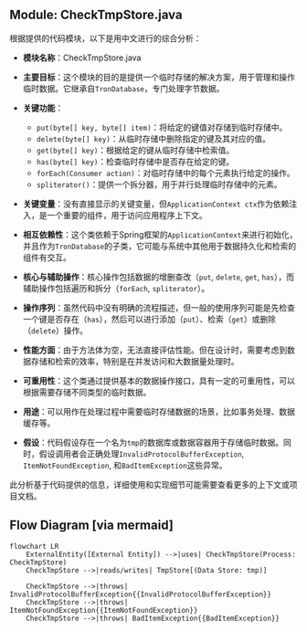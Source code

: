 ## Module: CheckTmpStore.java
根据提供的代码模块，以下是用中文进行的综合分析：

- **模块名称**：CheckTmpStore.java

- **主要目标**：这个模块的目的是提供一个临时存储的解决方案，用于管理和操作临时数据。它继承自`TronDatabase`，专门处理字节数据。

- **关键功能**：
  - `put(byte[] key, byte[] item)`：将给定的键值对存储到临时存储中。
  - `delete(byte[] key)`：从临时存储中删除指定的键及其对应的值。
  - `get(byte[] key)`：根据给定的键从临时存储中检索值。
  - `has(byte[] key)`：检查临时存储中是否存在给定的键。
  - `forEach(Consumer action)`：对临时存储中的每个元素执行给定的操作。
  - `spliterator()`：提供一个拆分器，用于并行处理临时存储中的元素。

- **关键变量**：没有直接显示的关键变量，但`ApplicationContext ctx`作为依赖注入，是一个重要的组件，用于访问应用程序上下文。

- **相互依赖性**：这个类依赖于Spring框架的`ApplicationContext`来进行初始化，并且作为`TronDatabase`的子类，它可能与系统中其他用于数据持久化和检索的组件有交互。

- **核心与辅助操作**：核心操作包括数据的增删查改（`put`, `delete`, `get`, `has`），而辅助操作包括遍历和拆分（`forEach`, `spliterator`）。

- **操作序列**：虽然代码中没有明确的流程描述，但一般的使用序列可能是先检查一个键是否存在（`has`），然后可以进行添加（`put`）、检索（`get`）或删除（`delete`）操作。

- **性能方面**：由于方法体为空，无法直接评估性能。但在设计时，需要考虑到数据存储和检索的效率，特别是在并发访问和大数据量处理时。

- **可重用性**：这个类通过提供基本的数据操作接口，具有一定的可重用性，可以根据需要存储不同类型的临时数据。

- **用途**：可以用作在处理过程中需要临时存储数据的场景，比如事务处理、数据缓存等。

- **假设**：代码假设存在一个名为`tmp`的数据库或数据容器用于存储临时数据。同时，假设调用者会正确处理`InvalidProtocolBufferException`, `ItemNotFoundException`, 和`BadItemException`这些异常。

此分析基于代码提供的信息，详细使用和实现细节可能需要查看更多的上下文或项目文档。
## Flow Diagram [via mermaid]
```mermaid
flowchart LR
    ExternalEntity([External Entity]) -->|uses| CheckTmpStore(Process: CheckTmpStore)
    CheckTmpStore -->|reads/writes| TmpStore[(Data Store: tmp)]

    CheckTmpStore -->|throws| InvalidProtocolBufferException{{InvalidProtocolBufferException}}
    CheckTmpStore -->|throws| ItemNotFoundException{{ItemNotFoundException}}
    CheckTmpStore -->|throws| BadItemException{{BadItemException}}
```
